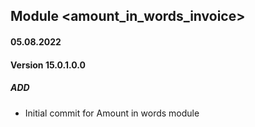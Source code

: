 ## Module <amount_in_words_invoice>

#### 05.08.2022
#### Version 15.0.1.0.0
##### ADD
- Initial commit for Amount in words module
